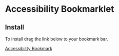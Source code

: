 # Accessibility Bookmarklet

## Install

To install drag the link below to your bookmark bar.

[Accessibility Bookmark](javascript:(function(){document.body.appendChild(document.createElement('script')).src='https://raw.githubusercontent.com/NantHealth/AccessibilityBookmark/master/dist/bundle.js';})();)